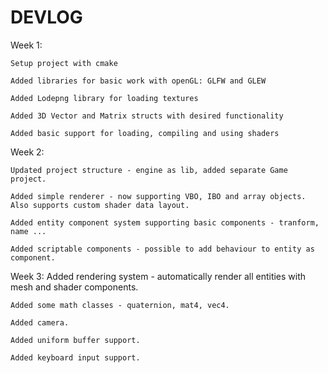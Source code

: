 # DEVLOG

Week 1:

    Setup project with cmake

    Added libraries for basic work with openGL: GLFW and GLEW
    
    Added Lodepng library for loading textures
    
    Added 3D Vector and Matrix structs with desired functionality

    Added basic support for loading, compiling and using shaders

Week 2:

    Updated project structure - engine as lib, added separate Game project.

    Added simple renderer - now supporting VBO, IBO and array objects. Also supports custom shader data layout.

    Added entity component system supporting basic components - tranform, name ...

    Added scriptable components - possible to add behaviour to entity as component.

Week 3:
    Added rendering system - automatically render all entities with mesh and shader components.

    Added some math classes - quaternion, mat4, vec4.

    Added camera.

    Added uniform buffer support.

    Added keyboard input support.
